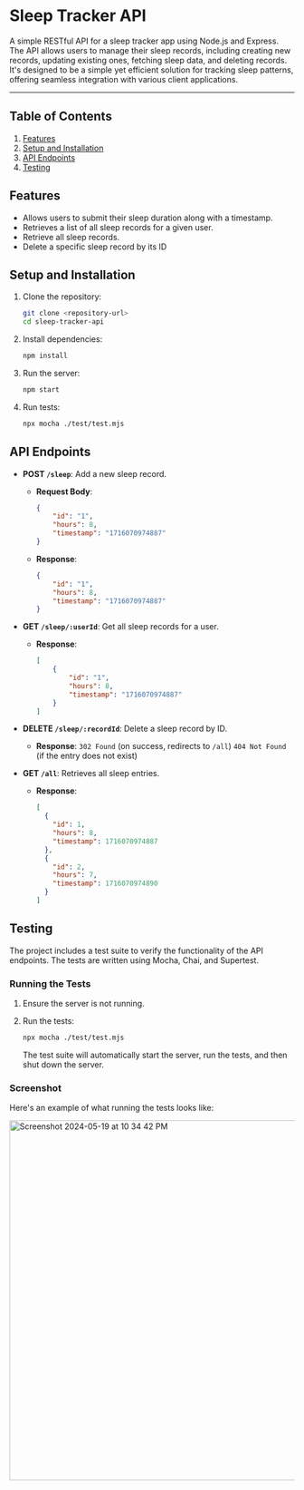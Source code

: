 # Sleep Tracker API

A simple RESTful API for a sleep tracker app using Node.js and Express. The API allows users to manage their sleep records, including creating new records, updating existing ones, fetching sleep data, and deleting records. It's designed to be a simple yet efficient solution for tracking sleep patterns, offering seamless integration with various client applications.

---

## Table of Contents

1. [Features](#features)
2. [Setup and Installation](#setup-and-installation)
3. [API Endpoints](#api-endpoints)
4. [Testing](#testing)

## Features

- Allows users to submit their sleep duration along with a timestamp.
- Retrieves a list of all sleep records for a given user.
- Retrieve all sleep records.
- Delete a specific sleep record by its ID

## Setup and Installation

1. Clone the repository:
    ```bash
    git clone <repository-url>
    cd sleep-tracker-api
    ```

2. Install dependencies:
    ```bash
    npm install
    ```

3. Run the server:
    ```bash
    npm start
    ```

4. Run tests:
    ```bash
    npx mocha ./test/test.mjs
    ```

## API Endpoints

- **POST `/sleep`**: Add a new sleep record.
    - **Request Body**:
        ```json
        {
            "id": "1",
            "hours": 8,
            "timestamp": "1716070974887"
        }
        ```
    - **Response**:
        ```json
        {
            "id": "1",
            "hours": 8,
            "timestamp": "1716070974887"
        }
        ```
        

- **GET `/sleep/:userId`**: Get all sleep records for a user.
    - **Response**:
        ```json
        [
            {
                "id": "1",
                "hours": 8,
                "timestamp": "1716070974887"
            }
        ]
        ```

- **DELETE `/sleep/:recordId`**: Delete a sleep record by ID.
    - **Response**:
        `302 Found` (on success, redirects to `/all`)
        `404 Not Found` (if the entry does not exist)


- **GET `/all`**: Retrieves all sleep entries.
    - **Response**:
        ```json
        [
          {
            "id": 1,
            "hours": 8,
            "timestamp": 1716070974887
          },
          {
            "id": 2,
            "hours": 7,
            "timestamp": 1716070974890
          }
        ]
        ```
      

## Testing

The project includes a test suite to verify the functionality of the API endpoints. The tests are written using Mocha, Chai, and Supertest.

### Running the Tests

1. Ensure the server is not running.
2. Run the tests:

    ```bash
    npx mocha ./test/test.mjs
    ```

   The test suite will automatically start the server, run the tests, and then shut down the server.

### Screenshot

Here's an example of what running the tests looks like:

<img width="635" alt="Screenshot 2024-05-19 at 10 34 42 PM" src="https://github.com/tanmay-0017/Sleep_Tracker-Rest-API/assets/97460992/28be6b36-d671-4ad8-a758-ebb7ef342bd5">


